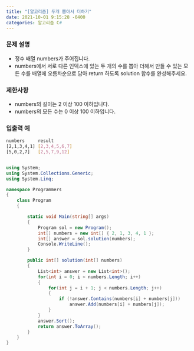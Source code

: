 ```yaml
---
title: "[알고리즘] 두개 뽑아서 더하기"
date: 2021-10-01 9:15:28 -0400
categories: 알고리즘 C#
---
```


### 문제 설명

- 정수 배열 numbers가 주어집니다.
- numbers에서 서로 다른 인덱스에 있는 두 개의 수를 뽑아 더해서 만들 수 있는 모든 수를 배열에 오름차순으로 담아 return 하도록 solution 함수를 완성해주세요.

### 제한사항

- numbers의 길이는 2 이상 100 이하입니다.
- numbers의 모든 수는 0 이상 100 이하입니다.

### 입출력 예

```sh
numbers		result
[2,1,3,4,1]	[2,3,4,5,6,7]
[5,0,2,7]	[2,5,7,9,12]
```

```csharp

using System;
using System.Collections.Generic;
using System.Linq;

namespace Programmers
{
    class Program
    {

        static void Main(string[] args)
        {
            Program sol = new Program();
            int[] numbers = new int[] { 2, 1, 3, 4, 1 };
            int[] answer = sol.solution(numbers);
            Console.WriteLine();
        }

        public int[] solution(int[] numbers)
        {
            List<int> answer = new List<int>();
            for(int i = 0; i < numbers.Length; i++)
            {
                for(int j = i + 1; j < numbers.Length; j++)
                {
                    if (!answer.Contains(numbers[i] + numbers[j]))
                        answer.Add(numbers[i] + numbers[j]);
                }
            }
            answer.Sort();
            return answer.ToArray();
        }
    }
}

```
